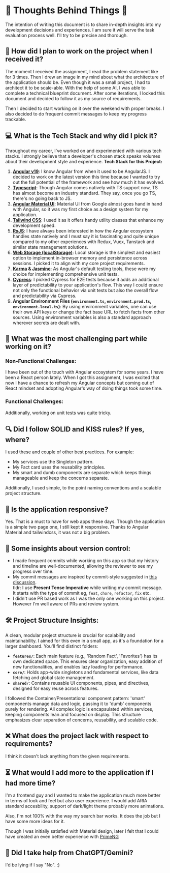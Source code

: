 # 🌟 Thoughts Behind Things 🌟

The intention of writing this document is to share in-depth insights into my development decisions and experiences. I am sure it will serve the task evaluation process well. I'll try to be precise and thorough.



## 🚀 How did I plan to work on the project when I received it?
The moment I received the assignment, I read the problem statement like for 3 times. Then I drew an image in my mind about what the architecture of the application should be. Even though it was a small project, I had to architect it to be scale-able. With the help of some AI, I was able to complete a technical blueprint document. After some iterations, I locked this document and decided to follow it as my source of requirements.

Then I decided to start working on it over the weekend with proper breaks. I also decided to do frequent commit messages to keep my progress trackable.


## 💻 What is the Tech Stack and why did I pick it?
Throughout my career, I've worked on and experimented with various tech stacks. I strongly believe that a developer's chosen stack speaks volumes about their development style and experience.
**Tech Stack for this Project:**
1.  **[Angular v19](https://angular.dev/)**: I know Angular from when it used to be AngularJS. I decided to work on the latest version this time because I wanted to try out the full potential of the framework and see how much it has evolved.
2.  **[Typescript](https://www.typescriptlang.org/)**: Though Angular comes natively with TS support now, TS has almost become an industry standard. They say, once you go TS, there's no going back to JS.
3.  **[Angular Material UI](https://material.angular.io/)**: Material UI from Google almost goes hand in hand with Angular, so it was my first choice as a design system for my application.
4.  **[Tailwind CSS](https://tailwindcss.com/)**: I used it as it offers handy utility classes that enhance my development speed.
5.  **[RxJS](https://rxjs.dev/)**: I have always been interested in how the Angular ecosystem handles state natively and I must say it is fascinating and quite unique compared to my other experiences with Redux, Vuex, Tanstack and similar state management solutions.
6.  **[Web Storage (localStorage)](https://developer.mozilla.org/en-US/docs/Web/API/Window/localStorage)**: Local storage is the simplest and easiest option to implement in-browser memory and persistence across sessions. I picked it to align with my core project requirements.
7.  **[Karma](https://karma-runner.github.io/) & [Jasmine](https://jasmine.github.io/)**: As Angular's default testing tools, these were my choice for implementing comprehensive unit tests.
8.  **[Cypress](https://www.cypress.io/)**: I picked Cypress for E2E tests because it adds an additional layer of predictability to your application's flow. This way I could ensure not only the functional behavior via unit tests but also the overall flow and predictability via Cypress.
9.  **Angular Environment Files (`environment.ts`, `environment.prod.ts`, `environment.local.ts`)**: By using environment variables, one can use their own API keys or change the fact base URL to fetch facts from other sources. Using environment variables is also a standard approach wherever secrets are dealt with.


## 🤔 What was the most challenging part while working on it?
 ### Non-Functional Challenges:
 I have been out of the touch with Angular ecosystem for some years. I have been a React person lately. When I got this assignment, I was excited that now I have a chance to refresh my Angular concepts but coming out of React mindset and adopting Angular's way of doing things took some time.

 ### Functional Challenges: 
Additionally, working on unit tests was quite tricky.

## 🔍 Did I follow SOLID and KISS rules? If yes, where?
I used these and couple of other best practices. For example:
- My services use the Singleton pattern.
- My Fact card uses the reusability principles.
- My smart and dumb components are separate which keeps things manageable and keep the concerns separate.

Additionally, I used simple, to the point naming conventions and a scalable project structure.


## 📱 Is the application responsive?
Yes. That is a must to have for web apps these days. Though the application is a simple two page one, I still kept it responsive. Thanks to Angular Material and tailwindcss, it was not a big problem.


## 🔄 Some insights about version control:
- I made frequent commits while working on this app so that my history and timeline are well-documented, allowing the reviewer to see my progress over time.
- My commit messages are inspired by commit-style suggested in [this discussion](https://stackoverflow.com/a/3580764/7466073).  
tldr: I use **Present Tense Imperative** while writing my commit message. It starts with the type of commit eg, `feat`, `chore`, `refactor`, `fix` etc. 
- I didn't use PR based work as I was the only one working on this project. However I'm well aware of PRs and review system.

## 🛠️ Project Structure Insights:

A clean, modular project structure is crucial for scalability and maintainability. I aimed for this even in a small app, as it's a foundation for a larger dashboard. You'll find distinct folders:

* **`features/`**: Each main feature (e.g., 'Random Fact', 'Favorites') has its own dedicated space. This ensures clear organization, easy addition of new functionalities, and enables lazy loading for performance.
* **`core/`**: Holds app-wide singletons and fundamental services, like data fetching and global state management.
* **`shared/`**: Contains reusable UI components, pipes, and directives, designed for easy reuse across features.

I followed the Container/Presentational component pattern: 'smart' components manage data and logic, passing it to 'dumb' components purely for rendering. 
All complex logic is encapsulated within services, keeping components lean and focused on display. This structure emphasizes clear separation of concerns, reusability, and scalable code.


## ❌ What does the project lack with respect to requirements?
I think it doesn't lack anything from the given requirements.


## ⏳ What would I add more to the application if I had more time?
I'm a frontend guy and I wanted to make the application much more better in terms of look and feel but also user experience. I would add ARIA standard accesbility, support of dark/light theme probably more animations.

Also, I'm not 100% with the way my search bar works. It does the job but I have some more ideas for it.

Though I was initially satisfied with Material design, later I felt that I could have created an even better experience with [PrimeNG](https://primeng.org/)


## 🤖 Did I take help from ChatGPT/Gemini?
I'd be lying if I say "No". :) 
